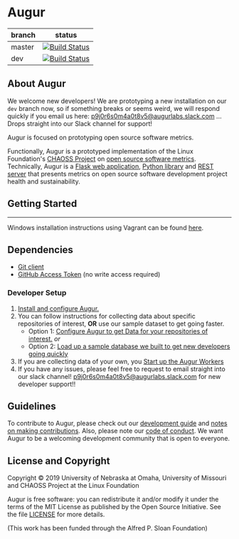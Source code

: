 # Augur

branch | status
   --- | ---
master | [![Build Status](https://travis-ci.org/chaoss/augur.svg?branch=master)](https://travis-ci.org/chaoss/augur)
   dev | [![Build Status](https://travis-ci.org/chaoss/augur.svg?branch=dev)](https://travis-ci.org/chaoss/augur)

## About Augur

We welcome new developers!  We are prototyping a new installation on our `dev` branch now, so if something breaks or seems weird, we will respond quickly if you email us here: p9j0r6s0m4a0t8v5@augurlabs.slack.com ... Drops straight into our Slack channel for support! 

Augur is focused on prototyping open source software metrics. 

Functionally, Augur is a prototyped implementation of the Linux Foundation's [CHAOSS Project](http://chaoss.community) on [open source software metrics](https://github.com/chaoss/metrics). Technically, Augur is a [Flask web application](http://augurlabs.io), [Python library](http://augur.augurlabs.io/static/docs/) and [REST server](http://augur.augurlabs.io/static/api_docs/) that presents metrics on open source software development project health and sustainability. 


## Getting Started 
-------------------

Windows installation instructions using Vagrant can be found [here](docs/python/source/windows-install.md). 

Dependencies
------------
-   [Git client](https://git-scm.com/book/en/v2/Getting-Started-Installing-Git)
-   [GitHub Access Token](https://github.com/settings/tokens) (no write access required)


### Developer Setup 
1. [Install and configure Augur.](./docs/setup/installing-augur.md)
2. You can follow instructions for collecting data about specific repositories of interest, **OR** use our sample dataset to get going faster.
    - Option 1: [Configure Augur to get Data for your repositories of interest.](.docs/setup/augur-get-commit-data.md) *or*
    - Option 2: [Load up a sample database we built to get new developers going quickly](./docs/setup/augur-load-data.md)
3. If you are collecting data of your own, you  [Start up the Augur Workers](./docs/setup/augur-get-workers-going.md)
4. If you have any issues, please feel free to request to email straight into our slack channel! p9j0r6s0m4a0t8v5@augurlabs.slack.com for new developer support!!  


## Guidelines
To contribute to Augur, please check out our [development guide](http://augur.augurlabs.io/static/docs/dev-guide/1-overview.html) and [notes on making contributions](CONTRIBUTING.md). Also, please note our [code of conduct](CODE_OF_CONDUCT.md). We want Augur to be a welcoming development community that is open to everyone. 


## License and Copyright
Copyright © 2019 University of Nebraska at Omaha, University of Missouri and CHAOSS Project at the Linux Foundation

Augur is free software: you can redistribute it and/or modify it under the terms of the MIT License as published by the Open Source Initiative. See the file [LICENSE](LICENSE) for more details.

(This work has been funded through the Alfred P. Sloan Foundation)

